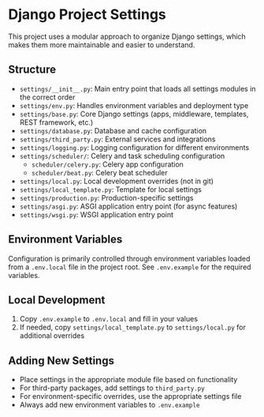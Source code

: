 # Django Project Settings

This project uses a modular approach to organize Django settings, which makes them more maintainable and easier to understand.

## Structure

- `settings/__init__.py`: Main entry point that loads all settings modules in the correct order
- `settings/env.py`: Handles environment variables and deployment type
- `settings/base.py`: Core Django settings (apps, middleware, templates, REST framework, etc.)
- `settings/database.py`: Database and cache configuration
- `settings/third_party.py`: External services and integrations
- `settings/logging.py`: Logging configuration for different environments
- `settings/scheduler/`: Celery and task scheduling configuration
  - `scheduler/celery.py`: Celery app configuration
  - `scheduler/beat.py`: Celery beat scheduler
- `settings/local.py`: Local development overrides (not in git)
- `settings/local_template.py`: Template for local settings
- `settings/production.py`: Production-specific settings 
- `settings/asgi.py`: ASGI application entry point (for async features)
- `settings/wsgi.py`: WSGI application entry point

## Environment Variables

Configuration is primarily controlled through environment variables loaded from a `.env.local` file in the project root. See `.env.example` for the required variables.

## Local Development

1. Copy `.env.example` to `.env.local` and fill in your values
2. If needed, copy `settings/local_template.py` to `settings/local.py` for additional overrides

## Adding New Settings

- Place settings in the appropriate module file based on functionality
- For third-party packages, add settings to `third_party.py`
- For environment-specific overrides, use the appropriate settings file
- Always add new environment variables to `.env.example`
